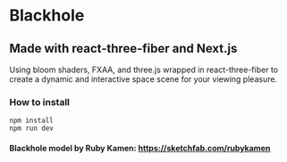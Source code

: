 # Blackhole

## Made with react-three-fiber and Next.js

Using bloom shaders, FXAA, and three.js wrapped in react-three-fiber to create a dynamic and interactive space scene for your viewing pleasure.

### How to install

```
npm install
npm run dev
```

#### Blackhole model by Ruby Kamen: https://sketchfab.com/rubykamen
